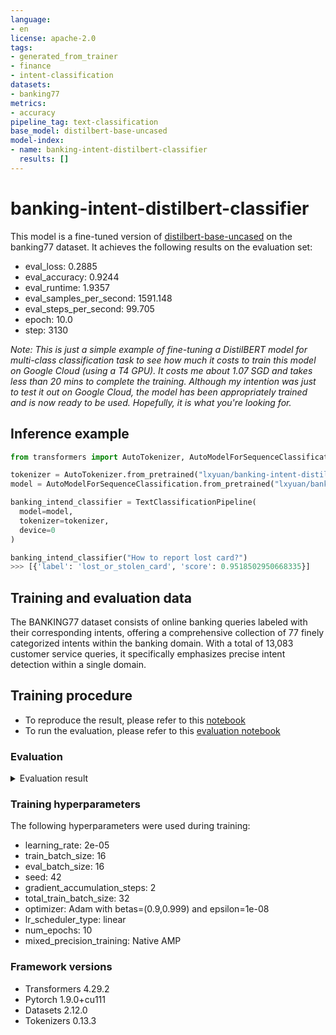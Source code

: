 ```yaml
---
language:
- en
license: apache-2.0
tags:
- generated_from_trainer
- finance
- intent-classification
datasets:
- banking77
metrics:
- accuracy
pipeline_tag: text-classification
base_model: distilbert-base-uncased
model-index:
- name: banking-intent-distilbert-classifier
  results: []
---
```


<!-- This model card has been generated automatically according to the information the Trainer had access to. You
should probably proofread and complete it, then remove this comment. -->

# banking-intent-distilbert-classifier

This model is a fine-tuned version of [distilbert-base-uncased](https://huggingface.co/distilbert-base-uncased) on the banking77 dataset.
It achieves the following results on the evaluation set:
- eval_loss: 0.2885
- eval_accuracy: 0.9244
- eval_runtime: 1.9357
- eval_samples_per_second: 1591.148
- eval_steps_per_second: 99.705
- epoch: 10.0
- step: 3130

_Note: This is just a simple example of fine-tuning a DistilBERT model for 
multi-class classification task to see how much it costs to train this 
model on Google Cloud (using a T4 GPU). It costs me about 1.07 SGD and 
takes less than 20 mins to complete the training. Although my intention was just 
to test it out on Google Cloud, the model has been appropriately trained 
and is now ready to be used. Hopefully, it is what you're looking for._

## Inference example
```python
from transformers import AutoTokenizer, AutoModelForSequenceClassification

tokenizer = AutoTokenizer.from_pretrained("lxyuan/banking-intent-distilbert-classifier")
model = AutoModelForSequenceClassification.from_pretrained("lxyuan/banking-intent-distilbert-classifier")

banking_intend_classifier = TextClassificationPipeline(
  model=model,
  tokenizer=tokenizer,
  device=0
)

banking_intend_classifier("How to report lost card?")
>>> [{'label': 'lost_or_stolen_card', 'score': 0.9518502950668335}]

```

## Training and evaluation data

The BANKING77 dataset consists of online banking queries labeled with their corresponding intents, 
offering a comprehensive collection of 77 finely categorized intents within the banking domain. 
With a total of 13,083 customer service queries, it specifically emphasizes precise intent detection
within a single domain.

## Training procedure
- To reproduce the result, please refer to this [notebook](https://github.com/LxYuan0420/nlp/blob/main/notebooks/distillbert-intent-classification-banking.ipynb)
- To run the evaluation, please refer to this [evaluation notebook](https://github.com/LxYuan0420/nlp/blob/main/notebooks/Evaluator_from_Huggingface.ipynb)

### Evaluation
<details>
<summary>Evaluation result</summary>

Classification Report:
                                                   precision    recall  f1-score   support

                                activate_my_card     1.0000    0.9750    0.9873        40
                                       age_limit     0.9756    1.0000    0.9877        40
                         apple_pay_or_google_pay     1.0000    1.0000    1.0000        40
                                     atm_support     0.9750    0.9750    0.9750        40
                                automatic_top_up     1.0000    0.9000    0.9474        40
         balance_not_updated_after_bank_transfer     0.8205    0.8000    0.8101        40
        balance_not_updated_after_cheque_or_cash_deposit     1.0000    0.9750    0.9873        40
                         beneficiary_not_allowed     0.9250    0.9250    0.9250        40
                                 cancel_transfer     1.0000    0.9750    0.9873        40
                            card_about_to_expire     0.9756    1.0000    0.9877        40
                                 card_acceptance     0.9189    0.8500    0.8831        40
                                    card_arrival     0.9459    0.8750    0.9091        40
                          card_delivery_estimate     0.8605    0.9250    0.8916        40
                                    card_linking     0.9302    1.0000    0.9639        40
                                card_not_working     0.8478    0.9750    0.9070        40
                        card_payment_fee_charged     0.7917    0.9500    0.8636        40
                     card_payment_not_recognised     0.9231    0.9000    0.9114        40
                card_payment_wrong_exchange_rate     0.9048    0.9500    0.9268        40
                                  card_swallowed     1.0000    0.8750    0.9333        40
                          cash_withdrawal_charge     0.9744    0.9500    0.9620        40
                  cash_withdrawal_not_recognised     0.8667    0.9750    0.9176        40
                                      change_pin     0.9302    1.0000    0.9639        40
                                compromised_card     0.8889    0.8000    0.8421        40
                         contactless_not_working     1.0000    0.9000    0.9474        40
                                 country_support     0.9512    0.9750    0.9630        40
                           declined_card_payment     0.8125    0.9750    0.8864        40
                        declined_cash_withdrawal     0.7843    1.0000    0.8791        40
                               declined_transfer     0.9667    0.7250    0.8286        40
             direct_debit_payment_not_recognised     0.9444    0.8500    0.8947        40
                          disposable_card_limits     0.8974    0.8750    0.8861        40
                           edit_personal_details     0.9302    1.0000    0.9639        40
                                 exchange_charge     0.9722    0.8750    0.9211        40
                                   exchange_rate     0.9091    1.0000    0.9524        40
                                exchange_via_app     0.8085    0.9500    0.8736        40
                       extra_charge_on_statement     1.0000    0.9500    0.9744        40
                                 failed_transfer     0.8333    0.8750    0.8537        40
                           fiat_currency_support     0.8718    0.8500    0.8608        40
                     get_disposable_virtual_card     0.9722    0.8750    0.9211        40
                               get_physical_card     0.9756    1.0000    0.9877        40
                              getting_spare_card     0.9500    0.9500    0.9500        40
                            getting_virtual_card     0.8667    0.9750    0.9176        40
                             lost_or_stolen_card     0.8261    0.9500    0.8837        40
                            lost_or_stolen_phone     0.9750    0.9750    0.9750        40
                             order_physical_card     0.9231    0.9000    0.9114        40
                              passcode_forgotten     1.0000    1.0000    1.0000        40
                            pending_card_payment     0.9500    0.9500    0.9500        40
                         pending_cash_withdrawal     1.0000    0.9500    0.9744        40
                                  pending_top_up     0.9268    0.9500    0.9383        40
                                pending_transfer     0.8611    0.7750    0.8158        40
                                     pin_blocked     0.9714    0.8500    0.9067        40
                                 receiving_money     1.0000    0.9250    0.9610        40
                           Refund_not_showing_up     1.0000    0.9250    0.9610        40
                                  request_refund     0.9512    0.9750    0.9630        40
                          reverted_card_payment?     0.9286    0.9750    0.9512        40
                  supported_cards_and_currencies     0.9744    0.9500    0.9620        40
                               terminate_account     0.9302    1.0000    0.9639        40
                  top_up_by_bank_transfer_charge     1.0000    0.8250    0.9041        40
                           top_up_by_card_charge     0.9286    0.9750    0.9512        40
                        top_up_by_cash_or_cheque     0.8810    0.9250    0.9024        40
                                   top_up_failed     0.9024    0.9250    0.9136        40
                                   top_up_limits     0.9286    0.9750    0.9512        40
                                 top_up_reverted     0.9706    0.8250    0.8919        40
                              topping_up_by_card     0.8421    0.8000    0.8205        40
                       transaction_charged_twice     0.9302    1.0000    0.9639        40
                            transfer_fee_charged     0.9024    0.9250    0.9136        40
                           transfer_into_account     0.9167    0.8250    0.8684        40
              transfer_not_received_by_recipient     0.7778    0.8750    0.8235        40
                                 transfer_timing     0.8372    0.9000    0.8675        40
                       unable_to_verify_identity     0.9250    0.9250    0.9250        40
                              verify_my_identity     0.7955    0.8750    0.8333        40
                          verify_source_of_funds     0.9524    1.0000    0.9756        40
                                   verify_top_up     1.0000    1.0000    1.0000        40
                        virtual_card_not_working     1.0000    0.9250    0.9610        40
                              visa_or_mastercard     0.9737    0.9250    0.9487        40
                             why_verify_identity     0.9118    0.7750    0.8378        40
                   wrong_amount_of_cash_received     1.0000    0.8750    0.9333        40
         wrong_exchange_rate_for_cash_withdrawal     0.9730    0.9000    0.9351        40

                                        accuracy                         0.9244      3080
                                       macro avg     0.9282    0.9244    0.9243      3080
                                    weighted avg     0.9282    0.9244    0.9243      3080

</details>

### Training hyperparameters

The following hyperparameters were used during training:
- learning_rate: 2e-05
- train_batch_size: 16
- eval_batch_size: 16
- seed: 42
- gradient_accumulation_steps: 2
- total_train_batch_size: 32
- optimizer: Adam with betas=(0.9,0.999) and epsilon=1e-08
- lr_scheduler_type: linear
- num_epochs: 10
- mixed_precision_training: Native AMP

### Framework versions

- Transformers 4.29.2
- Pytorch 1.9.0+cu111
- Datasets 2.12.0
- Tokenizers 0.13.3